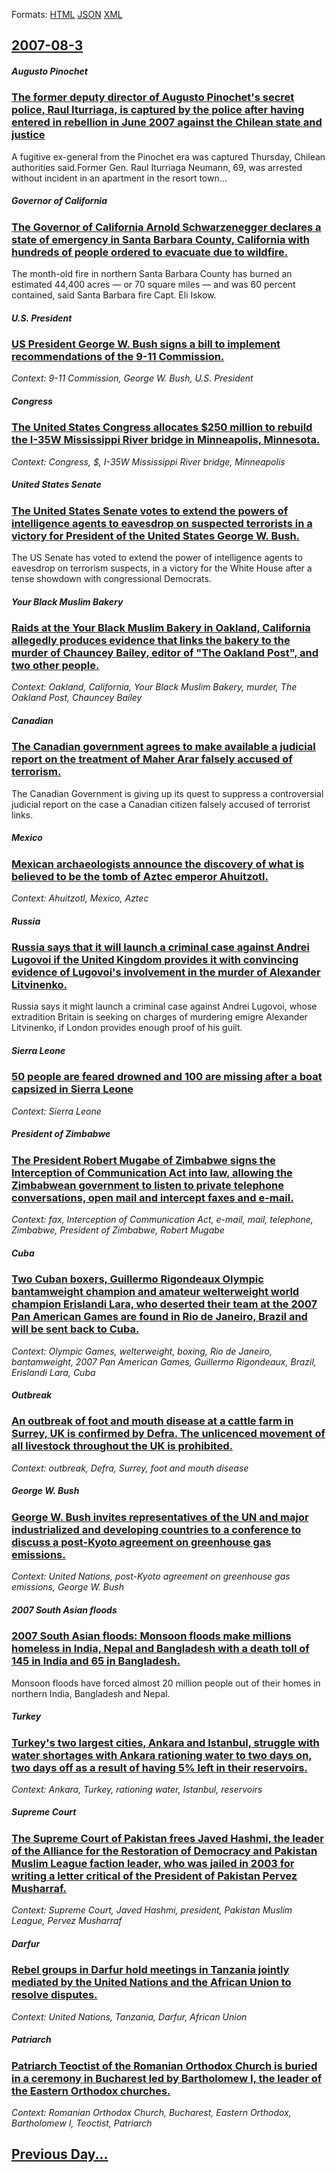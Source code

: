 
Formats: [HTML](2007/08/3/index.html)  [JSON](2007/08/3/index.json)  [XML](2007/08/3/index.xml)  

## [2007-08-3](/news/2007/08/3/index.md)

##### Augusto Pinochet
### [ The former deputy director of Augusto Pinochet's secret police, Raul Iturriaga, is captured by the police after having entered in rebellion in June 2007 against the Chilean state and justice ](/news/2007/08/3/the-former-deputy-director-of-augusto-pinochet-s-secret-police-raul-iturriaga-is-captured-by-the-police-after-having-entered-in-rebellion.md)
A fugitive ex-general from the Pinochet era was captured Thursday, Chilean authorities said.Former Gen. Raul Iturriaga Neumann, 69, was arrested without incident in an apartment in the resort town...

##### Governor of California
### [ The Governor of California Arnold Schwarzenegger declares a state of emergency in Santa Barbara County, California with hundreds of people ordered to evacuate due to wildfire. ](/news/2007/08/3/the-governor-of-california-arnold-schwarzenegger-declares-a-state-of-emergency-in-santa-barbara-county-california-with-hundreds-of-people.md)
The month-old fire in northern Santa Barbara County has burned an estimated 44,400 acres — or 70 square miles — and was 60 percent contained, said Santa Barbara fire Capt. Eli Iskow.

##### U.S. President
### [ US President George W. Bush signs a bill to implement recommendations of the 9-11 Commission. ](/news/2007/08/3/us-president-george-w-bush-signs-a-bill-to-implement-recommendations-of-the-9-11-commission.md)
_Context: 9-11 Commission, George W. Bush, U.S. President_

##### Congress
### [ The United States Congress allocates $250 million to rebuild the I-35W Mississippi River bridge in Minneapolis, Minnesota. ](/news/2007/08/3/the-united-states-congress-allocates-250-million-to-rebuild-the-i-35w-mississippi-river-bridge-in-minneapolis-minnesota.md)
_Context: Congress, $, I-35W Mississippi River bridge, Minneapolis_

##### United States Senate
### [ The United States Senate votes to extend the powers of intelligence agents to eavesdrop on suspected terrorists in a victory for President of the United States George W. Bush. ](/news/2007/08/3/the-united-states-senate-votes-to-extend-the-powers-of-intelligence-agents-to-eavesdrop-on-suspected-terrorists-in-a-victory-for-president.md)
The US Senate has voted to extend the power of intelligence agents to eavesdrop on terrorism suspects, in a victory for the White House after a tense showdown with congressional Democrats.

##### Your Black Muslim Bakery
### [ Raids at the Your Black Muslim Bakery in Oakland, California allegedly produces evidence that links the bakery to the murder of Chauncey Bailey, editor of "The Oakland Post", and two other people. ](/news/2007/08/3/raids-at-the-your-black-muslim-bakery-in-oakland-california-allegedly-produces-evidence-that-links-the-bakery-to-the-murder-of-chauncey-ba.md)
_Context: Oakland, California, Your Black Muslim Bakery, murder, The Oakland Post, Chauncey Bailey_

##### Canadian
### [ The Canadian government agrees to make available a judicial report on the treatment of Maher Arar falsely accused of terrorism. ](/news/2007/08/3/the-canadian-government-agrees-to-make-available-a-judicial-report-on-the-treatment-of-maher-arar-falsely-accused-of-terrorism.md)
The Canadian Government is giving up its quest to suppress a controversial judicial report on the case a Canadian citizen falsely accused of terrorist links.

##### Mexico
### [ Mexican archaeologists announce the discovery of what is believed to be the tomb of Aztec emperor Ahuitzotl. ](/news/2007/08/3/mexican-archaeologists-announce-the-discovery-of-what-is-believed-to-be-the-tomb-of-aztec-emperor-ahuitzotl.md)
_Context: Ahuitzotl, Mexico, Aztec_

##### Russia
### [ Russia says that it will launch a criminal case against Andrei Lugovoi if the United Kingdom provides it with convincing evidence of Lugovoi's involvement in the murder of Alexander Litvinenko. ](/news/2007/08/3/russia-says-that-it-will-launch-a-criminal-case-against-andrei-lugovoi-if-the-united-kingdom-provides-it-with-convincing-evidence-of-lugovo.md)
Russia says it might launch a criminal case against Andrei Lugovoi, whose extradition Britain is seeking on charges of murdering emigre Alexander Litvinenko, if London provides enough proof of his guilt.

##### Sierra Leone
### [ 50 people are feared drowned and 100 are missing after a boat capsized in Sierra Leone ](/news/2007/08/3/50-people-are-feared-drowned-and-100-are-missing-after-a-boat-capsized-in-sierra-leone.md)
_Context: Sierra Leone_

##### President of Zimbabwe
### [ The President Robert Mugabe of Zimbabwe signs the Interception of Communication Act into law, allowing the Zimbabwean government to listen to private telephone conversations, open mail and intercept faxes and e-mail. ](/news/2007/08/3/the-president-robert-mugabe-of-zimbabwe-signs-the-interception-of-communication-act-into-law-allowing-the-zimbabwean-government-to-listen.md)
_Context: fax, Interception of Communication Act, e-mail, mail, telephone, Zimbabwe, President of Zimbabwe, Robert Mugabe_

##### Cuba
### [ Two Cuban boxers, Guillermo Rigondeaux Olympic bantamweight champion and amateur welterweight world champion Erislandi Lara, who deserted their team at the 2007 Pan American Games are found in Rio de Janeiro, Brazil and will be sent back to Cuba. ](/news/2007/08/3/two-cuban-boxers-guillermo-rigondeaux-olympic-bantamweight-champion-and-amateur-welterweight-world-champion-erislandi-lara-who-deserted-t.md)
_Context: Olympic Games, welterweight, boxing, Rio de Janeiro, bantamweight, 2007 Pan American Games, Guillermo Rigondeaux, Brazil, Erislandi Lara, Cuba_

##### Outbreak
### [ An outbreak of foot and mouth disease at a cattle farm in Surrey, UK is confirmed by Defra. The unlicenced movement of all livestock throughout the UK is prohibited. ](/news/2007/08/3/an-outbreak-of-foot-and-mouth-disease-at-a-cattle-farm-in-surrey-uk-is-confirmed-by-defra-the-unlicenced-movement-of-all-livestock-throug.md)
_Context: outbreak, Defra, Surrey, foot and mouth disease_

##### George W. Bush
### [ George W. Bush invites representatives of the UN and major industrialized and developing countries to a conference to discuss a post-Kyoto agreement on greenhouse gas emissions. ](/news/2007/08/3/george-w-bush-invites-representatives-of-the-un-and-major-industrialized-and-developing-countries-to-a-conference-to-discuss-a-post-kyoto.md)
_Context: United Nations, post-Kyoto agreement on greenhouse gas emissions, George W. Bush_

##### 2007 South Asian floods
### [ 2007 South Asian floods: Monsoon floods make millions homeless in India, Nepal and Bangladesh with a death toll of 145 in India and 65 in Bangladesh. ](/news/2007/08/3/2007-south-asian-floods-monsoon-floods-make-millions-homeless-in-india-nepal-and-bangladesh-with-a-death-toll-of-145-in-india-and-65-in-b.md)
Monsoon floods have forced almost 20 million people out of their homes in northern India, Bangladesh and Nepal.

##### Turkey
### [ Turkey's two largest cities, Ankara and Istanbul, struggle with water shortages with Ankara rationing water to two days on, two days off as a result of having 5% left in their reservoirs. ](/news/2007/08/3/turkey-s-two-largest-cities-ankara-and-istanbul-struggle-with-water-shortages-with-ankara-rationing-water-to-two-days-on-two-days-off-as.md)
_Context: Ankara, Turkey, rationing water, Istanbul, reservoirs_

##### Supreme Court
### [ The Supreme Court of Pakistan frees Javed Hashmi, the leader of the Alliance for the Restoration of Democracy and Pakistan Muslim League faction leader, who was jailed in 2003 for writing a letter critical of the President of Pakistan Pervez Musharraf. ](/news/2007/08/3/the-supreme-court-of-pakistan-frees-javed-hashmi-the-leader-of-the-alliance-for-the-restoration-of-democracy-and-pakistan-muslim-league-fa.md)
_Context: Supreme Court, Javed Hashmi, president, Pakistan Muslim League, Pervez Musharraf_

##### Darfur
### [ Rebel groups in Darfur hold meetings in Tanzania jointly mediated by the United Nations and the African Union to resolve disputes. ](/news/2007/08/3/rebel-groups-in-darfur-hold-meetings-in-tanzania-jointly-mediated-by-the-united-nations-and-the-african-union-to-resolve-disputes.md)
_Context: United Nations, Tanzania, Darfur, African Union_

##### Patriarch
### [ Patriarch Teoctist of the Romanian Orthodox Church is buried in a ceremony in Bucharest led by Bartholomew I, the leader of the Eastern Orthodox churches. ](/news/2007/08/3/patriarch-teoctist-of-the-romanian-orthodox-church-is-buried-in-a-ceremony-in-bucharest-led-by-bartholomew-i-the-leader-of-the-eastern-ort.md)
_Context: Romanian Orthodox Church, Bucharest, Eastern Orthodox, Bartholomew I, Teoctist, Patriarch_

## [Previous Day...](/news/2007/08/2/index.md)

